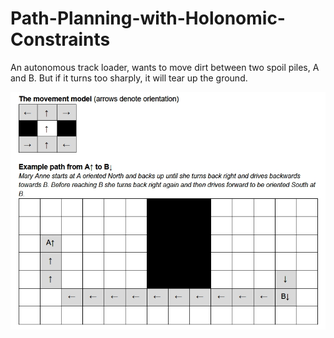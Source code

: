 # Path-Planning-with-Holonomic-Constraints
An autonomous track loader, wants to move dirt between two spoil piles, A and B. But if it turns too sharply, it will tear up the ground.

![Task](/Task.jpg)
